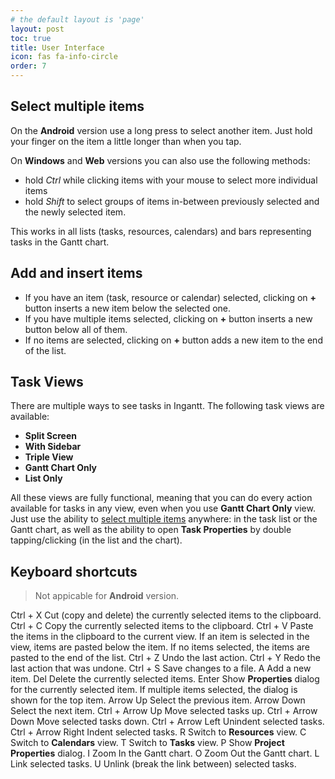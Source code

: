 ```yaml
---
# the default layout is 'page'
layout: post
toc: true
title: User Interface
icon: fas fa-info-circle
order: 7
---
```


## Select multiple items

On the **Android** version use a long press to select another item. Just hold your finger on the item a little longer than when you tap.

On **Windows** and **Web** versions you can also use the following methods:

- hold *Ctrl* while clicking items with your mouse to select more individual items
- hold *Shift* to select groups of items in-between previously selected and the newly selected item.

This works in all lists (tasks, resources, calendars) and bars representing tasks in the Gantt chart.

## Add and insert items

- If you have an item (task, resource or calendar) selected, clicking on **+** button inserts a new item below the selected one.
- If you have multiple items selected, clicking on **+** button inserts a new button below all of them.
- If no items are selected, clicking on **+** button adds a new item to the end of the list.

## Task Views

There are multiple ways to see tasks in Ingantt. The following task views are available:

- **Split Screen**
- **With Sidebar**
- **Triple View**
- **Gantt Chart Only**
- **List Only**

All these views are fully functional, meaning that you can do every action available for tasks in any view, even when you use **Gantt Chart Only** view. Just use the ability to [select multiple items](#selectUI) anywhere: in the task list or the Gantt chart, as well as the ability to open **Task Properties** by double tapping/clicking (in the list and the chart).

## Keyboard shortcuts

> Not appicable for **Android** version.

Ctrl + X Cut (copy and delete) the currently selected items to the clipboard.   Ctrl + C Copy the currently selected items to the clipboard.   Ctrl + V  Paste the items in the clipboard to the current view. If an item is selected in the view, items are pasted below the item. If no items selected, the items are pasted to the end of the list.    Ctrl + Z Undo the last action.   Ctrl + Y Redo the last action that was undone.   Ctrl + S Save changes to a file.   A Add a new item.   Del Delete the currently selected items.   Enter Show **Properties** dialog for the currently selected item. If multiple items selected, the dialog is shown for the top item.   Arrow Up Select the previous item.   Arrow Down Select the next item.   Ctrl + Arrow Up Move selected tasks up.   Ctrl + Arrow Down Move selected tasks down.   Ctrl + Arrow Left Unindent selected tasks.   Ctrl + Arrow Right Indent selected tasks.   R Switch to **Resources** view.   C Switch to **Calendars** view.   T Switch to **Tasks** view.   P Show **Project Properties** dialog.   I Zoom In the Gantt chart.   O Zoom Out the Gantt chart.   L Link selected tasks.   U Unlink (break the link between) selected tasks.   

